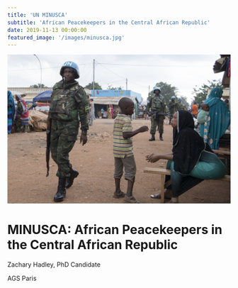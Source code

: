 ```yaml
---
title: 'UN MINUSCA'
subtitle: 'African Peacekeepers in the Central African Republic'
date: 2019-11-13 00:00:00
featured_image: '/images/minusca.jpg'
---
```



![](/images/minusca.jpg)

# MINUSCA: African Peacekeepers in the Central African Republic

Zachary Hadley, PhD Candidate 

AGS Paris 
